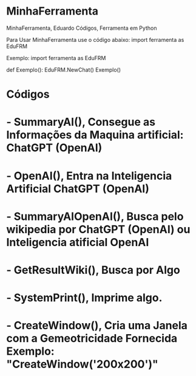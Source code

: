 # MinhaFerramenta
MinhaFerramenta, Eduardo Códigos, Ferramenta em Python

Para Usar MinhaFerramenta use o código abaixo:
import ferramenta as EduFRM

Exemplo:
import ferramenta as EduFRM

def Exemplo():
    EduFRM.NewChat()
Exemplo()

# Códigos

# - SummaryAI(), Consegue as Informações da Maquina artificial: ChatGPT (OpenAI)

# - OpenAI(), Entra na Inteligencia Artificial ChatGPT (OpenAI)

# - SummaryAIOpenAI(), Busca pelo wikipedia por ChatGPT (OpenAI) ou Inteligencia atificial OpenAI

# - GetResultWiki(), Busca por Algo

# - SystemPrint(), Imprime algo.

# - CreateWindow(), Cria uma Janela com a Gemeotricidade Fornecida Exemplo: "CreateWindow('200x200')"
